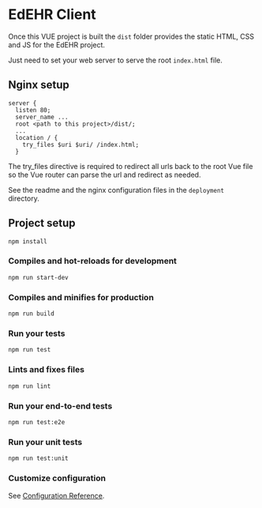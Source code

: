 # EdEHR Client

Once this VUE project is built the ```dist``` folder provides the static HTML, CSS and JS for the EdEHR project.

Just need to set your web server to serve the root ```index.html``` file.

## Nginx setup
```
server {
  listen 80;
  server_name ...
  root <path to this project>/dist/;
  ...
  location / {
    try_files $uri $uri/ /index.html;
  }
```

The try_files directive is required to redirect all urls back to the root Vue file so the Vue router can parse the url and redirect as needed.

See the readme and the nginx configuration files in the ```deployment``` directory.

  
## Project setup
```
npm install
```

### Compiles and hot-reloads for development
```
npm run start-dev
```

### Compiles and minifies for production
```
npm run build
```

### Run your tests
```
npm run test
```

### Lints and fixes files
```
npm run lint
```

### Run your end-to-end tests
```
npm run test:e2e
```

### Run your unit tests
```
npm run test:unit
```

### Customize configuration
See [Configuration Reference](https://cli.vuejs.org/config/).
